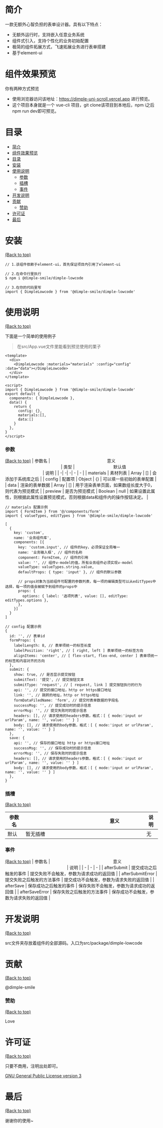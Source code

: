 <!-- Add banner here -->

# 简介
一款无额外心智负担的表单设计器。具有以下特点：

- 无额外运行时，支持嵌入任意业务系统
- 组件式引入，支持个性化的业务初始配置
- 极简的组件拓展方式，飞速拓展业务进行表单搭建
- 基于element-ui

# 组件效果预览
你有两种方式预览
- 使用浏览器访问该地址：https://dimple-uni-scroll.vercel.app 进行预览。
- 这个项目本身就是一个 vue-cli 项目，git clone该项目到本地后，npm i之后 npm run dev即可预览。

# 目录

- [简介](#简介)
- [组件效果预览](#组件效果预览)
- [目录](#目录)
- [安装](#安装)
- [使用说明](#使用说明)
    - [参数](#参数)
    - [插槽](#插槽)
    - [事件](#事件)
- [开发说明](#开发说明)
- [贡献](#贡献)
    - [赞助](#赞助)
- [许可证](#许可证)
- [最后](#最后)

# 安装
[(Back to top)](#目录)

```
// 1.该组件依赖于element-ui，首先保证项目内引用了element-ui

// 2.在命令行里执行
$ npm i @dimple-smile/dimple-lowcode

// 3.在你的代码里写
import { DimpleLowcode } from '@dimple-smile/dimple-lowcode'
```

# 使用说明
[(Back to top)](#目录)

下面是一个简单的使用例子

> 在src/App.vue文件里能看到预览使用的栗子
```
<template>
  <div>
    <DimpleLowcode :materials="materials" :config="config" :data="data"></DimpleLowcode>
  </div>
</template>

<script>
import { DimpleLowcode } from '@dimple-smile/dimple-lowcode'
export default {
  components: { DimpleLowcode },
  data() {
    return {
      config: {},
      materials:[],
      data:[]
    }
  },
}
</script>
```
### 参数
[(Back to top)](#目录)
| 参数名 | <img width="180px" /> 意义 <img width="180px" /> | 类型 | <img width="120px" /> 默认值 <img width="120px" /> | 说明 |
| -| -| -| - | - |
| materials | 素材列表 | Array | [] | 会添加于系统库之后 |
| config | 配置项 | Object | {} | 可以填一些初始的表单配置 |
| data | 渲染的表单数据 | Array | [] | 用于渲染表单页面，如果数组长度大于0，则代表为预览模式 |
| preview | 是否为预览模式 | Boolean | null | 如果设置此属性，则根据此属性设置预览模式，否则根据data和组件内的操作按钮决定。 |

```
// materials 配置示例
import { FormItem } from '@/components/form' 
import { valueTypes, editTypes } from '@dimple-smile/dimple-lowcode'

[
  {
    key: 'custom', 
    name: '业务组件库',
    components: [{
      key: 'custom.input', // 组件的key，必须保证全局唯一
      name: '业务输入框', // 组件的名称
      component: FormItem, // 组件的引用
      value: '', // 组件v-model的值，所有业务组件必须实现v-model
      valueType: valueTypes.string.value,
      defaultProps: { type: 'input' }, // 组件的默认参数

      // props对象为当前组件可配置的参数列表，每一项的编辑类型可以从editTypes中选择，每一项的值会被赋予到组件的props中
      props: {
        options: { label: '选项列表', value: [], editType: editTypes.options },
      },
    }]
  }
]
```

```
// config 配置示例
{
  id: '', // 表单id
  formProps: {
    labelLength: 8, // 表单项统一的标签长度
    labelPosition: 'right', // [ right, left ] 表单项统一的标签方向
    alignItems: 'center', // [ flex-start, flex-end, center ] 表单项统一的标签和内容对齐的方向
  },
  submit: {
    show: true, // 是否显示提交按钮
    submitText: '提交', // 提交按钮文本
    submitType: 'request', // [ request, link ] 提交按钮执行的行为
    api: '', // 提交的接口地址，http or https接口地址
    link: '', // 跳转的地址，http or https地址
    formDataFiledName: 'form', // 提交时表单数据的字段名
    successMsg: '', // 提交成功时的提示信息
    errorMsg: '', // 提交失败时的提示信息
    headers: [], // 请求使用的headers参数，格式：[ { mode:'input or urlParam', name: '', value: '' } ]
    body: [], // 请求使用的body参数，格式：[ { mode:'input or urlParam', name: '', value: '' } ]
  },
  save: {
    api: '', // 保存的接口地址 http or https接口地址
    successMsg: '', // 保存成功时的提示信息
    errorMsg: '', // 保存失败时的提示信息
    headers: [], // 请求使用的headers参数，格式：[ { mode:'input or urlParam', name: '', value: '' } ]
    body: [], // 请求使用的body参数，格式：[ { mode:'input or urlParam', name: '', value: '' } ]
  },
}
```
### 插槽
[(Back to top)](#目录)

| 参数名 | <img width="200px" /> 意义 <img width="200px" /> | 说明 |
| - | - | - |
| 默认 | 暂无插槽 | 无

### 事件
[(Back to top)](#目录)
| 参数名 | <img width="200px" /> 意义 <img width="200px" /> | 说明 |
| - | - | - |
| afterSubmit | 提交成功之后触发的事件 | 提交失败不会触发，参数为请求成功的返回值 |
| afterSubmitError | 提交失败之后触发的方法事件 | 提交成功不会触发，参数为请求失败的返回值 |
| afterSave | 保存成功之后触发的事件 | 保存失败不会触发，参数为请求成功的返回值 |
| afterSaveError | 保存失败之后触发的方法事件 | 保存成功不会触发，参数为请求失败的返回值 |

# 开发说明
[(Back to top)](#目录)

src文件夹存放着组件的全部源码。入口为src/package/dimple-lowcode

# 贡献
[(Back to top)](#目录)

@dimple-smile

### 赞助
[(Back to top)](#目录)

Love
# 许可证
[(Back to top)](#目录)

只要不商用，注明出处即可。

[GNU General Public License version 3](https://opensource.org/licenses/GPL-3.0)

# 最后
[(Back to top)](#目录)

谢谢你的使用~
